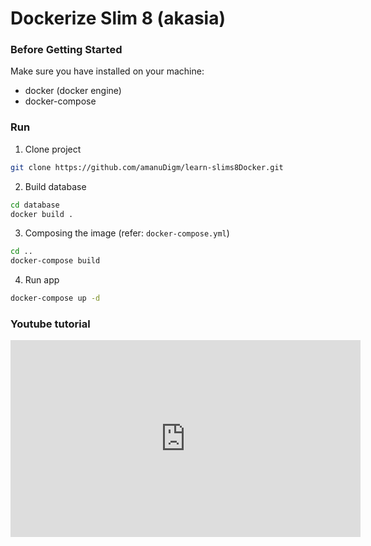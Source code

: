 Dockerize Slim 8 (akasia)
===

### Before Getting Started
Make sure you have installed on your machine:
* docker (docker engine)
* docker-compose

### Run
1. Clone project
```bash
git clone https://github.com/amanuDigm/learn-slims8Docker.git
```
2. Build database
```bash
cd database
docker build .
```
3. Composing the image (refer: `docker-compose.yml`)
```bash
cd ..
docker-compose build
```
4. Run app
```bash
docker-compose up -d
```

### Youtube tutorial
<iframe width="560" height="315" src="https://www.youtube.com/embed/MrCrkqxHSuE" frameborder="0" allowfullscreen></iframe>
